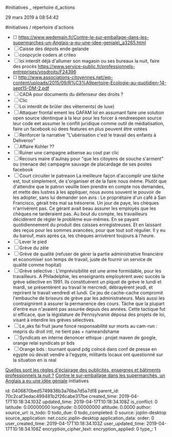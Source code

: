 #initiatives
_
répertoire
d_actions

29 mars 2019 à 08:54:42

\#initiatives / répertoire d\'actions

-   ☐
    https://www.wedemain.fr/Contre-le-sur-emballage-dans-les-supermarches-un-Anglais-a-eu-une-idee-geniale\_a3265.html
-   ☐ Caisse des dépots ende gelande
-   ☐ coopcycle coders at criteo
-   ☐ loi interdit déjà d\'allumer son magasin ou ses bureaux la nuit,
    faire des procès
    https://www.service-public.fr/professionnels-entreprises/vosdroits/F24396
-   ☐
    http://www.associations-citoyennes.net/wp-content/uploads/2015/09/R%C3%A9pertoire-Ecologie-au-quotidien-14-sept15-DM-2.pdf
-   ☐ CADA pour documents du défenseur des droits ?
-   ☐ Clic
-   ☐ Loi interdit de brûler des vêtements( de luxe)
-   ☐ Attaquer frontal ement les GAFAM lol en assumant faire une
    solution open source identinque à la leur pour les forcer à
    rendreeopen source leur code eet assumer le conflit juridique comme
    outil de médiatisation, faire un facebook où dees features en plus
    peuvent être votées
-   ☐ Renforcer la narrative \"L\'ubérisation c\'est le travail des
    enfants à Deliveroo\"
-   ☐ Affaire Kohler ??
-   ☐ Ruiner une campagne adsense au cout par clic
-   ☐ Recours maire d\'aulnay pour \"que les citoyens de souche
    s\'arment\" ou (menace de) campagne sauvage de placardage de ses
    postes facebook
-   ☐ Court circuiter le patreaon La meilleure façon d'accomplir une
    tâche est, tout simplement, de s'organiser et de la faire nous même.
    Plutôt que d'attendre que le patron veuille bien prendre en compte
    nos demandes, et mette des lustres à les appliquer, nous avons
    souvent le pouvoir de les adopter, sans lui demander son avis : Le
    propriétaire d'un café à San Francisco, gérait très mal sa
    trésorerie. Un jour de paye, les chèques n'arrivèrent pas. Ce gérant
    avait beau assurer les employés que les chèques ne tarderaient pas.
    Au bout du compte, les travailleurs décidèrent de régler le problème
    eux-mêmes. En se payant quotidiennement du produit des caisses
    enregistreuses. Et en laissant des reçus pour les sommes avancées,
    pour que tout soit régulier. Il y eu du barouf, mais après ça, les
    chèques arrivèrent toujours à l'heure.
-   ☐ Lever le pied
-   ☐ Grève du zèle
-   ☐ Grève de qualité (refuser de gérer la partie administrative
    financière et economiser son temps de travail, juste de fournir un
    service de qualité comme hopital)
-   ☐ Grève sélective : L'imprévisibilité est une arme formidable, pour
    les travailleurs. A Philadelphie, les enseignants employèrent avec
    succès la grève sélective en 1991. Ils constituèrent un piquet de
    grève le lundi et mardi, se présentèrent au travail le mercredi,
    débrayèrent jeudi, et reprirent le travail vendredi et lundi. Ce jeu
    de cache-cache compromit l'embauche de briseurs de grève par les
    administrateurs. Mais aussi les contraignirent à assurer la
    permanence des cours. Tâche que la plupart d'entre eux n'avaient pas
    assurée depuis des années. Cette tactique fut si efficace, que la
    législature de Pennsylvanie déposa des projets de loi, visant à
    interdire les grèves sélectives.
-   ☐ Le\_aks fai fruit jaune foncé responsabilité sur morts au cam-run
    : mepris du droit intl, ne tient pas + nameandshame
-   ☐ Syndicats en interne denoncer ethique : projet maven de google,
    orange relai syndicats pr bds
-   ☐ Orange bds : tournant quand pdg coincé dans conf de presse en
    egypte où devait vendre à l\'egypte, militants locaux ont questionné
    sur la situation en is real

[Quelles sont les règles d\'éclairage des publicités, enseignes et
bâtiments professionnels la nuit
?](https://www.service-public.fr/professionnels-entreprises/vosdroits/F24396 "Afin de réduire les nuisances lumineuses et les consommations d'énergie, l'éclairage nocturne des publicités, préenseignes et enseignes lumineuses et des bâtiments non résidentiels (bureaux, commerces, bâtiments agricoles ou industriels, bâtiments publics, façades et vitrines par exemple) est limité.")
[Contre le sur-emballage dans les supermarchés, un Anglais a eu une idée
géniale](https://www.wedemain.fr/Contre-le-sur-emballage-dans-les-supermarches-un-Anglais-a-eu-une-idee-geniale_a3265.html "Que faire face au suremballage ? Pour faire réagir les industriels, des citoyens ont pris les choses en main.")
initiatives


id: 0406870bed5749838b3a76ba7d5a7df8
parent_id: 70c2caf3edac499481b2f26cabe317be
created_time: 2019-04-17T10:18:34.103Z
updated_time: 2019-04-17T10:18:34.108Z
is_conflict: 0
latitude: 0.00000000
longitude: 0.00000000
altitude: 0.0000
author: 
source_url: 
is_todo: 0
todo_due: 0
todo_completed: 0
source: joplin-desktop
source_application: net.cozic.joplin-desktop
application_data: 
order: 0
user_created_time: 2019-04-17T10:18:34.103Z
user_updated_time: 2019-04-17T10:18:34.108Z
encryption_cipher_text: 
encryption_applied: 0
type_: 1